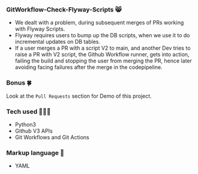 ### GitWorkflow-Check-Flyway-Scripts 😸
- We dealt with a problem, during subsequent merges of PRs working with Flyway Scripts.
- Flyway requires users to bump up the DB scripts, when we use it to do incremental updates on DB tables.
- If a user merges a PR with a script V2 to main, and another Dev tries to raise a PR with V2 script, the Github Workflow runner, gets into action, failing the build and stopping the user from merging the PR, hence later avoiding facing failures after the merge in the codepipeline.

### Bonus 🍀
Look at the `Pull Requests` section for Demo of this project.

### Tech used 🧑🏽‍💻
- Python3
- Github V3 APIs
- Git Workflows and Git Actions


### Markup language 📜
- YAML
